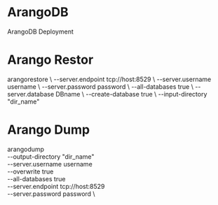 # ArangoDB
ArangoDB Deployment
# Arango Restor 
arangorestore \ 
--server.endpoint tcp://host:8529 \ 
--server.username username \ 
--server.password password \ 
--all-databases true \ 
--server.database DBname \ 
--create-database true \ 
--input-directory "dir_name"
# Arango Dump
arangodump \
--output-directory "dir_name" \
--server.username username \
--overwrite true \
--all-databases true \
--server.endpoint tcp://host:8529 \
--server.password password \


